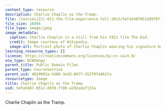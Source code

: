```yaml
---
content_type: resource
description: Charlie Chaplin as the Tramp.
file: /courses/21l-011-the-film-experience-fall-2013/54fa5487051289f8f780a292adaf133a_chaplin1.jpg
file_size: 18494
file_type: image/jpeg
image_metadata:
  caption: Charlie Chaplin in a still from his 1921 film The Kid.
  credit: Image courtesy of Wikipedia.
  image-alt: Portrait photo of Charlie Chaplin wearing his signature bowler hat.
learning_resource_types: []
license: https://creativecommons.org/licenses/by-nc-sa/4.0/
ocw_type: OCWImage
parent_title: Public Domain Films
parent_type: CourseSection
parent_uid: 4029992a-5d00-3e2d-067f-3537974d62fa
resourcetype: Image
title: Charlie Chaplin as the Tramp
uid: 54fa5487-0512-89f8-f780-a292adaf133a
---
```

Charlie Chaplin as the Tramp.